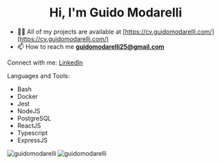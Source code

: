 <h1 align="center">Hi, I'm Guido Modarelli</h1>

- 👨‍💻 All of my projects are available at [https://cv.guidomodarelli.com/](https://cv.guidomodarelli.com/)
- 📫 How to reach me **guidomodarelli25@gmail.com**

Connect with me: <a href="https://www.linkedin.com/in/guidomodarelli" target="_blank">LinkedIn</a>

Languages and Tools:

- Bash
- Docker
- Jest
- NodeJS
- PostgreSQL
- ReactJS
- Typescript
- ExpressJS

<p>
  <img
    align="left"
    src="https://github-readme-stats.vercel.app/api/top-langs?username=guidomodarelli&show_icons=true&locale=en&layout=compact"
    alt="guidomodarelli"
  />
</p>

<p>
  <img
    align="center"
    src="https://github-readme-stats.vercel.app/api?username=guidomodarelli&show_icons=true&locale=en"
    alt="guidomodarelli"
  />
</p>
